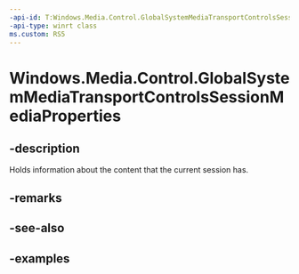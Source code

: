 ```yaml
---
-api-id: T:Windows.Media.Control.GlobalSystemMediaTransportControlsSessionMediaProperties
-api-type: winrt class
ms.custom: RS5
---
```


<!-- Class syntax.
public class GlobalSystemMediaTransportControlsSessionMediaProperties 
-->

# Windows.Media.Control.GlobalSystemMediaTransportControlsSessionMediaProperties

## -description
Holds information about the content that the current session has.

## -remarks

## -see-also

## -examples

